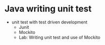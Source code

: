 # Java writing unit test
- unit test with test driven development
  - Junit
  - Mockito
  - Lab: Writing unit test and use of Mockito
